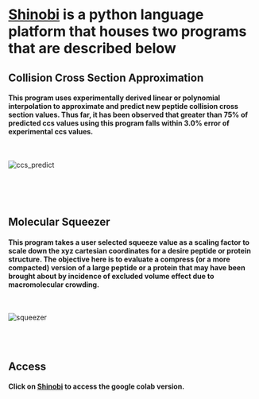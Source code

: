 # [Shinobi](https://colab.research.google.com/drive/1PlgJJjFsImaM9uoWc6DfPCXohPMRKuCX#scrollTo=zKbIWlOcy21T) is a python language platform that houses two programs that are described below

## Collision Cross Section Approximation 
#### This program uses experimentally derived linear or polynomial interpolation to approximate and predict new peptide collision cross section values. Thus far, it has been observed that greater than 75% of predicted ccs values using this program falls within 3.0% error of experimental ccs values.  
<br/>

![ccs_predict](https://user-images.githubusercontent.com/97419520/175796404-4b1f55ea-9ad3-4b0f-8b14-8839d2a086c2.png)



<br/>
<br/>
<br/>

## Molecular Squeezer
#### This program takes a user selected squeeze value as a scaling factor to scale down the xyz cartesian coordinates for a desire peptide or protein structure. The objective here is to evaluate a compress (or a more compacted) version of a large peptide or a protein that may have been brought about by incidence of excluded volume effect due to macromolecular crowding.

<br/>

![squeezer](https://user-images.githubusercontent.com/97419520/175796136-d58bf8ad-2539-4583-b0e6-ee5bdbb3d308.png)

<br/>
<br/>

## Access
#### Click on [Shinobi](https://colab.research.google.com/drive/1PlgJJjFsImaM9uoWc6DfPCXohPMRKuCX#scrollTo=XAFzRQPcyw_8) to access the google colab version. 
